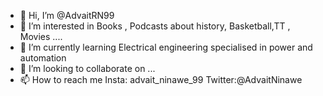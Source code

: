 - 👋 Hi, I’m @AdvaitRN99
- 👀 I’m interested in Books , Podcasts about history, Basketball,TT , Movies ....
- 🌱 I’m currently learning Electrical engineering specialised in power and automation
- 💞️ I’m looking to collaborate on ...
- 📫 How to reach me Insta: advait_ninawe_99 Twitter:@AdvaitNinawe 

<!---
AdvaitRN99/AdvaitRN99 is a ✨ special ✨ repository because its `README.md` (this file) appears on your GitHub profile.
You can click the Preview link to take a look at your changes.
--->
